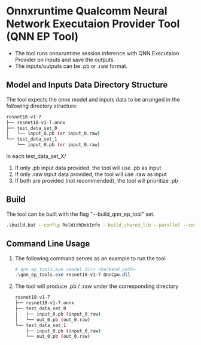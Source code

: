 <!-- Copyright (c) Microsoft Corporation. All rights reserved.
Licensed under the MIT License. -->

# Onnxruntime Qualcomm Neural Network Executaion Provider Tool (QNN EP Tool)
- The tool runs onnxruntime session inference with QNN Executaion Provider on inputs and save the outputs.
- The inputs/outputs can be .pb or .raw format.

## Model and Inputs Data Directory Structure
The tool expects the onnx model and inputs data to be arranged in the following directory structure:
```bash
resnet18-v1-7
├── resnet18-v1-7.onnx
├── test_data_set_0   
│   └── input_0.pb (or input_0.raw)
└── test_data_set_1   
    └── input_0.pb (or input_0.raw)
```
In each test_data_set_X/
1. If only .pb input data provided, the tool will use .pb as input
2. If only .raw input data provided, the tool will use .raw as input
3. If both are provided (not recommended), the tool will prioritize .pb

## Build
The tool can be built with the flag "--build_qnn_ep_tool" set.
```cmd
.\build.bat --config RelWithDebInfo --build_shared_lib --parallel --compile_no_warning_as_error --cmake_generator "Visual Studio 17 2022" --use_qnn --qnn_home <path-to-qnn-sdk> --build_qnn_ep_tool
```

## Command Line Usage
1. The following command serves as an example to run the tool
    ```ps1
    # qnn_ep_tools.exe <model_dir> <backend_path>
    .\qnn_ep_tools.exe resnet18-v1-7 QnnCpu.dll
    ```

2. The tool will produce .pb / .raw under the corresponding directory
    ```bash
    resnet18-v1-7
    ├── resnet18-v1-7.onnx
    ├── test_data_set_0   
    │   ├── input_0.pb (input_0.raw)
    │   └── out_0.pb (out_0.raw)
    └── test_data_set_1   
        ├── input_0.pb (input_0.raw)
        └── out_0.pb (out_0.raw)
    ```